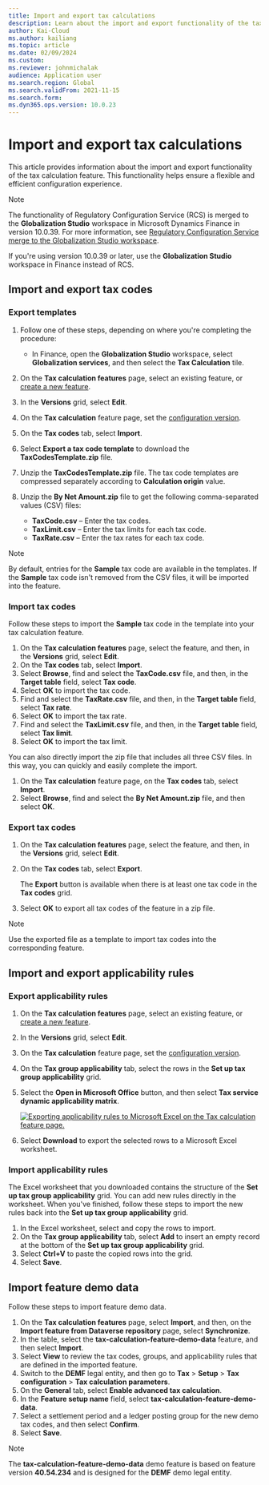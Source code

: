 ```yaml
---
title: Import and export tax calculations
description: Learn about the import and export functionality of the tax calculation feature, including processes for importing and exporting tax codes.
author: Kai-Cloud
ms.author: kailiang
ms.topic: article
ms.date: 02/09/2024
ms.custom: 
ms.reviewer: johnmichalak
audience: Application user
ms.search.region: Global
ms.search.validFrom: 2021-11-15
ms.search.form:
ms.dyn365.ops.version: 10.0.23
---
```


# Import and export tax calculations

This article provides information about the import and export functionality of the tax calculation feature. This functionality helps ensure a flexible and efficient configuration experience.

> [!NOTE]
> The functionality of Regulatory Configuration Service (RCS) is merged to the **Globalization Studio** workspace in Microsoft Dynamics Finance in version 10.0.39. For more information, see [Regulatory Configuration Service merge to the Globalization Studio workspace](workspace/merge-rcs-to-gsw.md).
>
> If you're using version 10.0.39 or later, use the **Globalization Studio** workspace in Finance instead of RCS.

## Import and export tax codes

### Export templates

1. Follow one of these steps, depending on where you're completing the procedure:

    - In Finance, open the **Globalization Studio** workspace, select **Globalization services**, and then select the **Tax Calculation** tile.

2. On the **Tax calculation features** page, select an existing feature, or [create a new feature](global-get-started-with-tax-calculation-service.md#configure-the-tax-calculation-feature).
3. In the **Versions** grid, select **Edit**.
4. On the **Tax calculation** feature page, set the [configuration version](global-get-started-with-tax-calculation-service.md#configure-the-tax-calculation-feature).
5. On the **Tax codes** tab, select **Import**.
6. Select **Export a tax code template** to download the **TaxCodesTemplate.zip** file.
7. Unzip the **TaxCodesTemplate.zip** file. The tax code templates are compressed separately according to **Calculation origin** value.
8. Unzip the **By Net Amount.zip** file to get the following comma-separated values (CSV) files:

    - **TaxCode.csv** – Enter the tax codes.
    - **TaxLimit.csv** – Enter the tax limits for each tax code.
    - **TaxRate.csv** – Enter the tax rates for each tax code.

> [!NOTE]
> By default, entries for the **Sample** tax code are available in the templates. If the **Sample** tax code isn't removed from the CSV files, it will be imported into the feature.

### Import tax codes

Follow these steps to import the **Sample** tax code in the template into your tax calculation feature.

1. On the **Tax calculation features** page, select the feature, and then, in the **Versions** grid, select **Edit**.
2. On the **Tax codes** tab, select **Import**.
3. Select **Browse**, find and select the **TaxCode.csv** file, and then, in the **Target table** field, select **Tax code**.
4. Select **OK** to import the tax code.
5. Find and select the **TaxRate.csv** file, and then, in the **Target table** field, select **Tax rate**.
6. Select **OK** to import the tax rate.
7. Find and select the **TaxLimit.csv** file, and then, in the **Target table** field, select **Tax limit**.
8. Select **OK** to import the tax limit.

You can also directly import the zip file that includes all three CSV files. In this way, you can quickly and easily complete the import.

1. On the **Tax calculation** feature page, on the **Tax codes** tab, select **Import**.
2. Select **Browse**, find and select the **By Net Amount.zip** file, and then select **OK**.

### Export tax codes

1. On the **Tax calculation features** page, select the feature, and then, in the **Versions** grid, select **Edit**.
2. On the **Tax codes** tab, select **Export**.

    The **Export** button is available when there is at least one tax code in the **Tax codes** grid.

3. Select **OK** to export all tax codes of the feature in a zip file.

> [!NOTE]
> Use the exported file as a template to import tax codes into the corresponding feature.

## Import and export applicability rules

### Export applicability rules

1. On the **Tax calculation features** page, select an existing feature, or [create a new feature](global-get-started-with-tax-calculation-service.md#configure-the-tax-calculation-feature).
2. In the **Versions** grid, select **Edit**.
3. On the **Tax calculation** feature page, set the [configuration version](global-get-started-with-tax-calculation-service.md#configure-the-tax-calculation-feature).
4. On the **Tax group applicability** tab, select the rows in the **Set up tax group applicability** grid.
5. Select the **Open in Microsoft Office** button, and then select **Tax service dynamic applicability matrix**.

    [![Exporting applicability rules to Microsoft Excel on the Tax calculation feature page.](../media/tax-cal-import-export-1.png)](../media/tax-cal-import-export-1.png)

6. Select **Download** to export the selected rows to a Microsoft Excel worksheet.

### Import applicability rules

The Excel worksheet that you downloaded contains the structure of the **Set up tax group applicability** grid. You can add new rules directly in the worksheet. When you've finished, follow these steps to import the new rules back into the **Set up tax group applicability** grid.

1. In the Excel worksheet, select and copy the rows to import.
2. On the **Tax group applicability** tab, select **Add** to insert an empty record at the bottom of the **Set up tax group applicability** grid.
3. Select **Ctrl+V** to paste the copied rows into the grid.
4. Select **Save**.

## Import feature demo data

Follow these steps to import feature demo data.

1. On the **Tax calculation features** page, select **Import**, and then, on the **Import feature from Dataverse repository** page, select **Synchronize**. 
2. In the table, select the **tax-calculation-feature-demo-data** feature, and then select **Import**.
3. Select **View** to review the tax codes, groups, and applicability rules that are defined in the imported feature.
4. Switch to the **DEMF** legal entity, and then go to **Tax** \> **Setup** \> **Tax configuration** \> **Tax calculation parameters**.
5. On the **General** tab, select **Enable advanced tax calculation**.
6. In the **Feature setup name** field, select **tax-calculation-feature-demo-data**.
7. Select a settlement period and a ledger posting group for the new demo tax codes, and then select **Confirm**.
8. Select **Save**.

> [!NOTE]
> The **tax-calculation-feature-demo-data** demo feature is based on feature version **40.54.234** and is designed for the **DEMF** demo legal entity.
